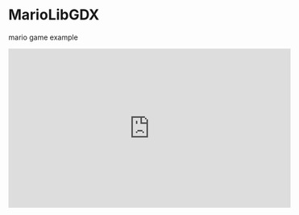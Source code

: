 # MarioLibGDX
mario game example

<iframe width="560" height="315" src="https://www.youtube.com/embed/ihtjt3gllxg" frameborder="0" allowfullscreen></iframe>
